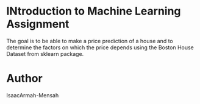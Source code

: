 # INtroduction to Machine Learning Assignment
The goal is to be able to make a price prediction of a house and to determine the factors on which the price depends  using the  Boston House Dataset from sklearn package.

# Author
IsaacArmah-Mensah
